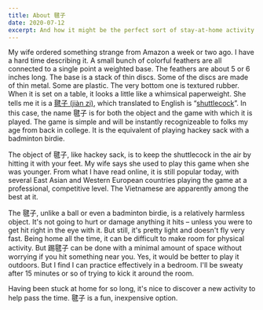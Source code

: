 ```yaml
---
title: About 毽子
date: 2020-07-12
excerpt: And how it might be the perfect sort of stay-at-home activity.
---
```

My wife ordered something strange from Amazon a week or two ago. I have a hard time describing it. A small bunch of colorful feathers are all connected to a single point a weighted base. The feathers are about 5 or 6 inches long. The base is a stack of thin discs. Some of the discs are made of thin metal. Some are plastic. The very bottom one is textured rubber. When it is set on a table, it looks a little like a whimsical paperweight. She tells me it is a [毽子 (jiàn zi)](https://en.wikipedia.org/wiki/Jianzi), which translated to English is “[shuttlecock](https://en.wikipedia.org/wiki/Shuttlecock)”. In this case, the name 毽子 is for both the object and the game with which it is played. The game is simple and will be instantly recognizeable to folks my age from back in college. It is the equivalent of playing hackey sack with a badminton birdie.

The object of 毽子, like hackey sack, is to keep the shuttlecock in the air by hitting it with your feet. My wife says she used to play this game when she was younger. From what I have read online, it is still popular today, with several East Asian and Western European countries playing the game at a professional, competitive level. The Vietnamese are apparently among the best at it.

The 毽子, unlike a ball or even a badminton birdie, is a relatively harmless object. It's not going to hurt or damage anything it hits – unless you were to get hit right in the eye with it. But still, it's pretty light and doesn't fly very fast. Being home all the time, it can be difficult to make room for physical activity. But 踢毽子 can be done with a minimal amount of space without worrying if you hit something near you. Yes, it would be better to play it outdoors. But I find I can practice effectively  in a bedroom. I'll be sweaty after 15 minutes or so of trying to kick it around the room.

Having been stuck at home for so long, it's nice to discover a new activity to help pass the time. 毽子 is a fun, inexpensive option.